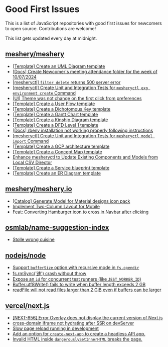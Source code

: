 # Good First Issues

This is a list of JavaScript repositories with good first issues for newcomers to open source. Contributions are welcome!

This list gets updated every day at midnight.

## [meshery/meshery](https://github.com/meshery/meshery)

- [[Template] Create an UML Diagram template](https://github.com/meshery/meshery/issues/12451)
- [[Docs] Create Newcomer's meeting attendance folder for the week of 10/07/2024](https://github.com/meshery/meshery/issues/12012)
- [[mesheryctl] `filter delete` returns 500 server error](https://github.com/meshery/meshery/issues/11318)
- [[mesheryctl] Create Unit and Integration Tests for `mesheryctl exp environment create` Command](https://github.com/meshery/meshery/issues/12138)
- [[UI] Theme was not change on the first click from preferences](https://github.com/meshery/meshery/issues/12218)
- [[Template] Create a User Flow template](https://github.com/meshery/meshery/issues/12456)
- [[Template] Create a Dichotomous Key template](https://github.com/meshery/meshery/issues/12463)
- [[Template] Create a Gantt Chart template](https://github.com/meshery/meshery/issues/12461)
- [[Template] Create a Kinship Diagram template](https://github.com/meshery/meshery/issues/12452)
- [[Template] Create a DFD Level 1 template](https://github.com/meshery/meshery/issues/12501)
- [[Docs] rbenv installation not working properly following instructions](https://github.com/meshery/meshery/issues/12230)
- [[mesheryctl] Create Unit and Integration Tests for `mesheryctl model import` Command](https://github.com/meshery/meshery/issues/12137)
- [[Template] Create a GCP architecture template](https://github.com/meshery/meshery/issues/12498)
- [[Template] Create a Concept Map template](https://github.com/meshery/meshery/issues/12454)
- [Enhance mesheryctl to Update Existing Components and Models from Local CSV Director](https://github.com/meshery/meshery/issues/12134)
- [[Template] Create a Service blueprint template ](https://github.com/meshery/meshery/issues/12497)
- [[Template] Create an ER Diagram template](https://github.com/meshery/meshery/issues/12450)

## [meshery/meshery.io](https://github.com/meshery/meshery.io)

- [[Catalog] Generate Model for Material designs icon pack](https://github.com/meshery/meshery.io/issues/1912)
- [Implement Two-Column Layout for Mobile](https://github.com/meshery/meshery.io/issues/1827)
- [Feat: Converting Hamburger icon to cross in Navbar after clicking](https://github.com/meshery/meshery.io/issues/1894)

## [osmlab/name-suggestion-index](https://github.com/osmlab/name-suggestion-index)

- [Stolle wrong cuisine](https://github.com/osmlab/name-suggestion-index/issues/10186)

## [nodejs/node](https://github.com/nodejs/node)

- [Support `bufferSize` option with recursive mode in `fs.opendir`](https://github.com/nodejs/node/issues/55764)
- [fs.rmSync('速') crash without throw](https://github.com/nodejs/node/issues/56049)
- [Expose an `id` for concurrent test runners (like `JEST_WORKER_ID`)](https://github.com/nodejs/node/issues/55842)
- [Buffer.utf8Write() fails to write when buffer length exceeds 2 GB](https://github.com/nodejs/node/issues/51817)
- [readFile will not read files larger than 2 GiB even if buffers can be larger](https://github.com/nodejs/node/issues/55864)

## [vercel/next.js](https://github.com/vercel/next.js)

- [[NEXT-856] Error Overlay does not display the current version of Next.js](https://github.com/vercel/next.js/issues/47124)
- [cross-domain iframe not hydrating after SSR on devServer](https://github.com/vercel/next.js/issues/18028)
- [Slow page reload running in development](https://github.com/vercel/next.js/issues/25108)
- [Add an option for `create-next-app` to create a headless API app.](https://github.com/vercel/next.js/issues/68118)
- [Invalid HTML inside `dangerouslySetInnerHTML` breaks the page.](https://github.com/vercel/next.js/issues/14797)

